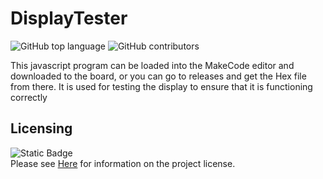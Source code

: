# DisplayTester
![GitHub top language](https://img.shields.io/github/languages/top/HarmoniLight/DisplayTester?style=for-the-badge&logo=javascript&logoColor=%23F7DF1E&labelColor=black&color=white)
![GitHub contributors](https://img.shields.io/github/contributors/HarmoniLight/DisplayTester?style=for-the-badge&labelColor=black&color=white)


This javascript program can be loaded into the MakeCode editor and downloaded to the board, or you can go to releases and get the Hex file from there.
It is used for testing the display to ensure that it is functioning correctly


## Licensing
![Static Badge](https://img.shields.io/badge/License-GNU%20GPL%20V3-%23121212?style=for-the-badge&logo=gnu&logoColor=%23A42E2B&logoSize=auto&labelColor=white)<br>
Please see [Here](.github/LICENSE) for information on the project license.

